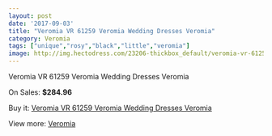```yaml
---
layout: post
date: '2017-09-03'
title: "Veromia VR 61259 Veromia Wedding Dresses Veromia"
category: Veromia
tags: ["unique","rosy","black","little","veromia"]
image: http://img.hectodress.com/23206-thickbox_default/veromia-vr-61259-veromia-wedding-dresses-veromia.jpg
---
```

Veromia VR 61259 Veromia Wedding Dresses Veromia

On Sales: **$284.96**
<a href="https://www.hectodress.com/veromia/10748-veromia-vr-61259-veromia-wedding-dresses-veromia.html"><amp-img layout="responsive" width="600" height="600" src="//img.hectodress.com/23206-thickbox_default/veromia-vr-61259-veromia-wedding-dresses-veromia.jpg" alt="Veromia VR 61259 Veromia Wedding Dresses Veromia 0" /></a>
<a href="https://www.hectodress.com/veromia/10748-veromia-vr-61259-veromia-wedding-dresses-veromia.html"><amp-img layout="responsive" width="600" height="600" src="//img.hectodress.com/23208-thickbox_default/veromia-vr-61259-veromia-wedding-dresses-veromia.jpg" alt="Veromia VR 61259 Veromia Wedding Dresses Veromia 1" /></a>
<a href="https://www.hectodress.com/veromia/10748-veromia-vr-61259-veromia-wedding-dresses-veromia.html"><amp-img layout="responsive" width="600" height="600" src="//img.hectodress.com/23207-thickbox_default/veromia-vr-61259-veromia-wedding-dresses-veromia.jpg" alt="Veromia VR 61259 Veromia Wedding Dresses Veromia 2" /></a>

Buy it: [Veromia VR 61259 Veromia Wedding Dresses Veromia](https://www.hectodress.com/veromia/10748-veromia-vr-61259-veromia-wedding-dresses-veromia.html "Veromia VR 61259 Veromia Wedding Dresses Veromia")

View more: [Veromia](https://www.hectodress.com/171-veromia "Veromia")